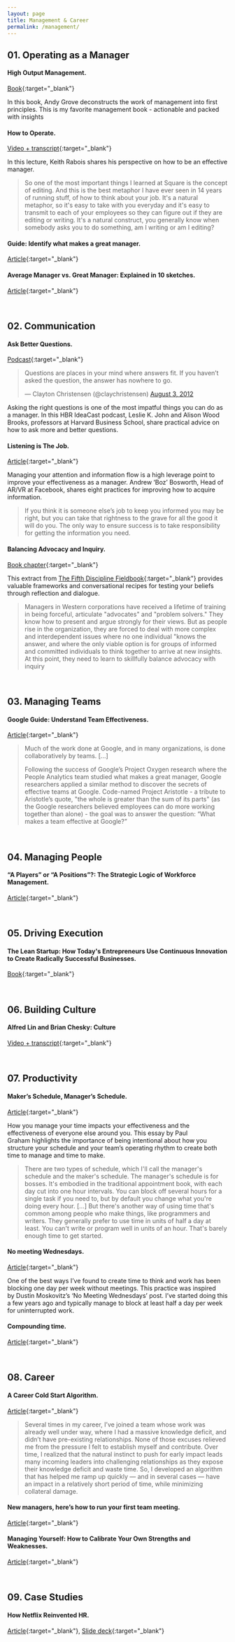 ```yaml
---
layout: page
title: Management & Career
permalink: /management/
---
```


## 01. Operating as a Manager

#### High Output Management.

[Book](https://www.amazon.com/High-Output-Management-Andrew-Grove/dp/0679762884/){:target="_blank"}

In this book, Andy Grove deconstructs the work of management into first principles. This is my favorite management book - actionable and packed with insights

#### How to Operate.

[Video + transcript](https://startupclass.samaltman.com/courses/lec14/){:target="_blank"}

In this lecture, Keith Rabois shares his perspective on how to be an effective manager.

> So one of the most important things I learned at Square is the concept of editing. And this is the best metaphor I have ever seen in 14 years of running stuff, of how to think about your job. It's a natural metaphor, so it's easy to take with you everyday and it's easy to transmit to each of your employees so they can figure out if they are editing or writing. It's a natural construct, you generally know when somebody asks you to do something, am I writing or am I editing?

#### Guide: Identify what makes a great manager.

[Article](https://rework.withgoogle.com/guides/managers-identify-what-makes-a-great-manager/steps/introduction/){:target="_blank"}


#### Average Manager vs. Great Manager: Explained in 10 sketches.

[Article](https://medium.com/the-year-of-the-looking-glass/average-manager-vs-great-manager-cf8a2e30907d){:target="_blank"}

&nbsp;
## 02. Communication

#### Ask Better Questions.

[Podcast](https://hbr.org/podcast/2018/05/ask-better-questions){:target="_blank"}

<blockquote class="twitter-tweet"><p lang="en" dir="ltr">Questions are places in your mind where answers fit. If you haven’t asked the question, the answer has nowhere to go.</p>&mdash; Clayton Christensen (@claychristensen) <a href="https://twitter.com/claychristensen/status/231411154050748416?ref_src=twsrc%5Etfw">August 3, 2012</a></blockquote> <script async src="https://platform.twitter.com/widgets.js" charset="utf-8"></script>

Asking the right questions is one of the most impatful things you can do as a manager. In this HBR IdeaCast podcast, Leslie K. John and Alison Wood Brooks, professors at Harvard Business School, share practical advice on how to ask more and better questions.

#### Listening is The Job.

[Article](https://boz.com/articles/listening-is-the-job){:target="_blank"}

Managing your attention and information flow is a high leverage point to improve your effectiveness as a manager. Andrew ‘Boz’ Bosworth, Head of AR/VR at Facebook, shares eight practices for improving how to acquire information.

> If you think it is someone else’s job to keep you informed you may be right, but you can take that rightness to the grave for all the good it will do you. The only way to ensure success is to take responsibility for getting the information you need.

#### Balancing Advocacy and Inquiry.

[Book chapter](https://canvas.uw.edu/courses/919517/files/28649119/download?wrap=1){:target="_blank"}

This extract from [The Fifth Discipline Fieldbook](https://www.penguinrandomhouse.com/books/163985/the-fifth-discipline-fieldbook-by-peter-m-senge/){:target="_blank"} provides valuable frameworks and conversational recipes for testing your beliefs through reflection and dialogue.

> Managers in Western corporations have received a lifetime of training in being forceful, articulate "advocates" and "problem solvers." They know how to present and argue strongly for their views. But as people rise in the organization, they are forced to deal with more complex and interdependent issues where no one individual "knows the answer, and where the only viable option is for groups of informed and committed individuals to think together to arrive at new insights. At this point, they need to learn to skillfully balance advocacy with inquiry

&nbsp;
## 03. Managing Teams

#### Google Guide: Understand Team Effectiveness.

[Article](https://rework.withgoogle.com/guides/understanding-team-effectiveness/steps/introduction/){:target="_blank"}

> Much of the work done at Google, and in many organizations, is done collaboratively by teams. [...]
>
> Following the success of Google’s Project Oxygen research where the People Analytics team studied what makes a great manager, Google researchers applied a similar method to discover the secrets of effective teams at Google. Code-named Project Aristotle - a tribute to Aristotle’s quote, "the whole is greater than the sum of its parts" (as the Google researchers believed employees can do more working together than alone) - the goal was to answer the question: “What makes a team effective at Google?”

&nbsp;
## 04. Managing People

#### “A Players” or “A Positions”?: The Strategic Logic of Workforce Management.

[Article](https://hbr.org/2005/12/a-players-or-a-positions-the-strategic-logic-of-workforce-management){:target="_blank"}

&nbsp;
## 05. Driving Execution

#### The Lean Startup: How Today's Entrepreneurs Use Continuous Innovation to Create Radically Successful Businesses.

[Book](http://theleanstartup.com/book){:target="_blank"}

&nbsp;
## 06. Building Culture

#### Alfred Lin and Brian Chesky: Culture

[Video + transcript](https://startupclass.samaltman.com/courses/lec10/){:target="_blank"}

&nbsp;
## 07. Productivity

#### Maker’s Schedule, Manager’s Schedule.

[Article](http://www.paulgraham.com/makersschedule.html){:target="_blank"}

How you manage your time impacts your effectiveness and the effectiveness of everyone else around you. This essay by Paul Graham highlights the importance of being intentional about how you structure your schedule and your team’s operating rhythm to create both time to manage and time to make.

> There are two types of schedule, which I'll call the manager's schedule and the maker's schedule. The manager's schedule is for bosses. It's embodied in the traditional appointment book, with each day cut into one hour intervals. You can block off several hours for a single task if you need to, but by default you change what you're doing every hour. […] But there's another way of using time that's common among people who make things, like programmers and writers. They generally prefer to use time in units of half a day at least. You can't write or program well in units of an hour. That's barely enough time to get started.

#### No meeting Wednesdays.

[Article](https://blog.asana.com/2013/02/no-meeting-wednesdays/){:target="_blank"}

One of the best ways I’ve found to create time to think and work has been blocking one day per week without meetings. This practice was inspired by Dustin Moskovitz’s ‘No Meeting Wednesdays’ post. I’ve started doing this a few years ago and typically manage to block at least half a day per week for uninterrupted work.

#### Compounding time.

[Article](https://m.signalvnoise.com/compounding-time/){:target="_blank"}

&nbsp;
## 08. Career

#### A Career Cold Start Algorithm.

[Article](https://boz.com/articles/career-cold-start){:target="_blank"}

> Several times in my career, I’ve joined a team whose work was already well under way, where I had a massive knowledge deficit, and didn’t have pre-existing relationships. None of those excuses relieved me from the pressure I felt to establish myself and contribute. Over time, I realized that the natural instinct to push for early impact leads many incoming leaders into challenging relationships as they expose their knowledge deficit and waste time. So, I developed an algorithm that has helped me ramp up quickly — and in several cases — have an impact in a relatively short period of time, while minimizing collateral damage.

#### New managers, here’s how to run your first team meeting.

[Article](https://knowyourteam.com/blog/2018/10/12/new-managers-heres-how-to-run-your-first-team-meeting/){:target="_blank"}

#### Managing Yourself: How to Calibrate Your Own Strengths and Weaknesses.

[Article](https://medium.com/better-humans/managing-yourself-how-to-calibrate-your-own-strengths-and-weaknesses-bd5a88f7121f){:target="_blank"}


&nbsp;
## 09. Case Studies

#### How Netflix Reinvented HR.
[Article](https://hbr.org/2014/01/how-netflix-reinvented-hr){:target="_blank"}, [Slide deck](https://www.slideshare.net/nolensan/netflixorganizationalculture-131001173045phpapp02){:target="_blank"}
